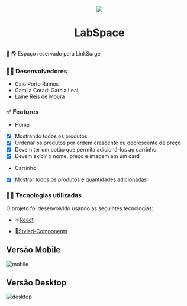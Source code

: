 <div align="center" > <img src="https://img.icons8.com/external-flat-land-kalash/64/000000/external-earth-education-and-science-flat-land-kalash-2.png"/>
 <h1 align="center"><strong>LabSpace</b></strong></h1></div>

 <h2></h2>

:link: 🌎 Espaço reservado para LinkSurge

<h3>👨‍🚀 Desenvolvedores</h3>

 * Caio Porto Ramos
 * Camila Coradi Garcia Leal
 * Laíne Reis de Moura
 
 <h3>✅ Features</h3>
 
 * Home
- [x] Mostrando todos os produtos
- [x] Ordenar os produtos por ordem crescente ou decrescente de preço
- [x] Devem ter um botão que permita adicioná-los ao carrinho
- [x] Devem exibir o nome, preço e imagem em um card

 * Carrinho
 -[x] Mostrar todos os produtos e quantidades adicionadas

<h3>👨‍💻 Tecnologias utilizadas</h3>

O projeto foi desenvolvido usando as seguintes tecnologias:

* ⚛️[React](https://pt-br.reactjs.org/docs/getting-started.html) 

* 💅[Styled-Components](https://styled-components.com/docs)

<h2>Versão Mobile</h2>

![mobile](https://user-images.githubusercontent.com/93163329/154698368-039886ac-a329-4c45-b6d5-4f990a803d4c.JPG)

<h2>Versão Desktop</h2>


![desktop](https://user-images.githubusercontent.com/93163329/154698391-3f292204-0a94-4830-9731-f14bdf903f00.JPG)



